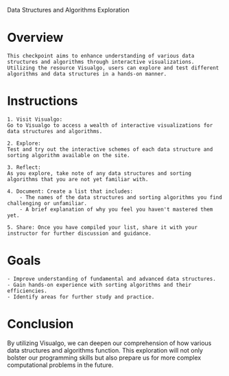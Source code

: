 Data Structures and Algorithms Exploration

# Overview

    This checkpoint aims to enhance understanding of various data structures and algorithms through interactive visualizations. Utilizing the resource Visualgo, users can explore and test different algorithms and data structures in a hands-on manner.

# Instructions

    1. Visit Visualgo:
    Go to Visualgo to access a wealth of interactive visualizations for data structures and algorithms.

    2. Explore:
    Test and try out the interactive schemes of each data structure and sorting algorithm available on the site.

    3. Reflect:
    As you explore, take note of any data structures and sorting algorithms that you are not yet familiar with.

    4. Document: Create a list that includes:
        - The names of the data structures and sorting algorithms you find challenging or unfamiliar.
        - A brief explanation of why you feel you haven't mastered them yet.

    5. Share: Once you have compiled your list, share it with your instructor for further discussion and guidance.

# Goals

    - Improve understanding of fundamental and advanced data structures.
    - Gain hands-on experience with sorting algorithms and their efficiencies.
    - Identify areas for further study and practice.

# Conclusion

By utilizing Visualgo, we can deepen our comprehension of how various data structures and algorithms function. This exploration will not only bolster our programming skills but also prepare us for more complex computational problems in the future.
